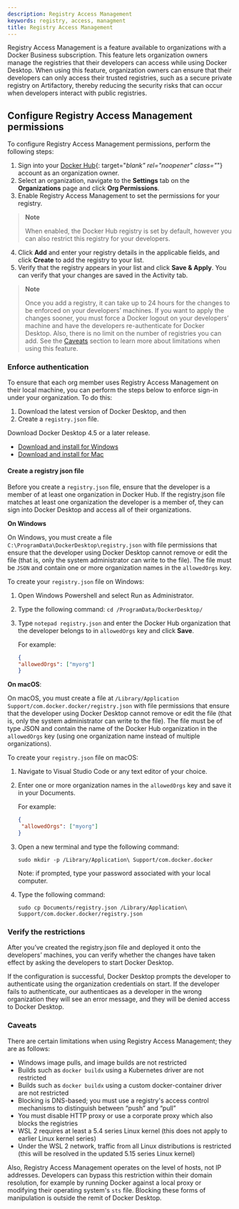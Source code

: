 ```yaml
---
description: Registry Access Management
keywords: registry, access, managment
title: Registry Access Management
---
```


Registry Access Management is a feature available to organizations with a Docker Business subscription. This feature lets organization owners manage the registries that their developers can access while using Docker Desktop.  When using this feature, organization owners can ensure that their developers can only access their trusted registries, such as a secure private registry on Artifactory, thereby reducing the security risks that can occur when developers interact with public registries.

## Configure Registry Access Management permissions

To configure Registry Access Management permissions, perform the following steps:

1. Sign into your [Docker Hub](https://hub.docker.com){: target="_blank" rel="noopener" class="_"} account as an organization owner.
2. Select an organization, navigate to the **Settings** tab on the **Organizations** page and click **Org Permissions**.
3. Enable Registry Access Management to set the permissions for your registry.

> **Note**
>
> When enabled, the Docker Hub registry is set by default, however you can also restrict this registry for your developers.

4. Click **Add** and enter your registry details in the applicable fields, and click **Create** to add the registry to your list.
5. Verify that the registry appears in your list and click **Save & Apply**.  You can verify that your changes are saved in the Activity tab.

  > **Note**
  >
  > Once you add a registry, it can take up to 24 hours for the changes to be enforced on your developers’ machines. If you want to apply the changes sooner, you must force a Docker logout on your developers’ machine and have the developers re-authenticate for Docker Desktop.  Also, there is no limit on the number of registries you can add. See the [Caveats](#caveats) section to learn more about limitations when using this feature.

### Enforce authentication

To ensure that each org member uses Registry Access Management on their local machine, you can perform the steps below to enforce sign-in under your organization. To do this:

1. Download the latest version of Docker Desktop, and then
2. Create a `registry.json` file.

Download Docker Desktop 4.5 or a later release.

- [Download and install for Windows](/desktop/windows/install/)
- [Download and install for Mac](/desktop/mac/install/)

#### Create a registry json file

Before you create a `registry.json` file, ensure that the developer is a member of at least one organization in Docker Hub. If the registry.json file matches at least one organization the developer is a member of, they can sign into Docker Desktop and access all of their organizations.

**On Windows**

On Windows, you must create a file `C:\ProgramData\DockerDesktop\registry.json` with file permissions that ensure that the developer using Docker Desktop cannot remove or edit the file (that is, only the system administrator can write to the file). The file must be `JSON` and contain one or more organization names in the `allowedOrgs` key.

To create your `registry.json` file on Windows:

1. Open Windows Powershell and select Run as Administrator.
2. Type the following command: `cd /ProgramData/DockerDesktop/`
3. Type `notepad registry.json` and enter the Docker Hub organization that the developer belongs to in `allowedOrgs` key and click **Save**.

    For example:

    ```json
    {
    "allowedOrgs": ["myorg"]
    }
    ```

**On macOS**:

On macOS, you must create a file at `/Library/Application Support/com.docker.docker/registry.json` with file permissions that ensure that the developer using Docker Desktop cannot remove or edit the file (that is, only the system administrator can write to the file). The file must be of type JSON and contain the name of the Docker Hub organization in the `allowedOrgs` key (using one organization name instead of multiple organizations).

To create your `registry.json` file on macOS:

1. Navigate to Visual Studio Code or any text editor of your choice.
2. Enter one or more organization names in the `allowedOrgs` key and save it in your Documents.

    For example:

    ```json
    {
     "allowedOrgs": ["myorg"]
    }
    ```

 3. Open a new terminal and type the following command:

    `sudo mkdir -p /Library/Application\ Support/com.docker.docker`

    Note: if prompted, type your password associated with your local computer.

4. Type the following command:

    `sudo cp Documents/registry.json /Library/Application\ Support/com.docker.docker/registry.json`

### Verify the restrictions

   After you’ve created the registry.json file and deployed it onto the developers’ machines, you can verify whether the changes have taken effect by asking the developers to start Docker Desktop.

   If the configuration is successful, Docker Desktop prompts the developer to authenticate using the organization credentials on start. If the developer fails to authenticate, our authenticaes as a developer in the wrong organization they will see an error message, and they will be denied access to Docker Desktop.

### Caveats

  There are certain limitations when using Registry Access Management; they are as follows:

  * Windows image pulls, and image builds are not restricted
  * Builds such as `docker buildx` using a Kubernetes driver are not restricted
  * Builds such as `docker buildx` using a custom docker-container driver are not restricted
  * Blocking is DNS-based; you must use a registry's access control mechanisms to distinguish between “push” and “pull”
  * You must disable HTTP proxy or use a corporate proxy which also blocks the registries
  * WSL 2 requires at least a 5.4 series Linux kernel  (this does not apply to earlier Linux kernel series)
 * Under the WSL 2 network, traffic from all Linux distributions is restricted (this will be resolved in the updated 5.15 series Linux kernel)

  Also, Registry Access Management operates on the level of hosts, not IP addresses. Developers can bypass this restriction within their domain resolution, for example by running Docker against a local proxy or modifying their operating system's `sts` file. Blocking these forms of manipulation is outside the remit of Docker Desktop.

